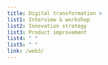 ```yaml
---
title: Digital transformation >
list1: Interview & workshop
list2: Innovation strategy
list3: Product improvement
list4: " "
list5: " "
link: /web3/
---
```


